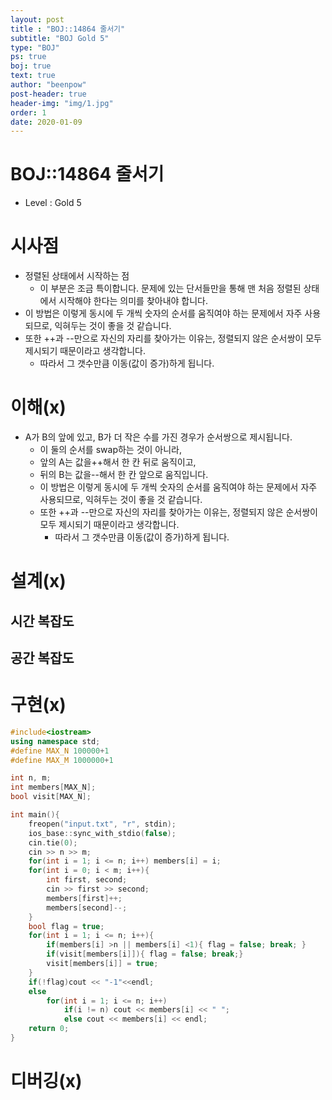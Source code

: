 ```yaml
---
layout: post
title : "BOJ::14864 줄서기"
subtitle: "BOJ Gold 5"
type: "BOJ"
ps: true
boj: true
text: true
author: "beenpow"
post-header: true
header-img: "img/1.jpg"
order: 1
date: 2020-01-09
---
```


# BOJ::14864 줄서기
[BOJ]:<https://www.acmicpc.net/problem/14864>
- Level : Gold 5

# 시사점

- 정렬된 상태에서 시작하는 점
  - 이 부분은 조금 특이합니다. 문제에 있는 단서들만을 통해 맨 처음 정렬된 상태에서 시작해야 한다는
    의미를 찾아내야 합니다.
- 이 방법은 이렇게 동시에 두 개씩 숫자의 순서를 움직여야 하는 문제에서 자주 사용되므로, 익혀두는
  것이 좋을 것 같습니다.
- 또한 ++과 --만으로 자신의 자리를 찾아가는 이유는, 정렬되지 않은 순서쌍이 모두 제시되기 때문이라고
  생각합니다.
  - 따라서 그 갯수만큼 이동(값이 증가)하게 됩니다.

# 이해(x)


- A가 B의 앞에 있고, B가 더 작은 수를 가진 경우가 순서쌍으로 제시됩니다.
  - 이 둘의 순서를 swap하는 것이 아니라,
  - 앞의 A는 값을++해서 한 칸 뒤로 움직이고,
  - 뒤의 B는 값을--해서 한 칸 앞으로 움직입니다.
  - 이 방법은 이렇게 동시에 두 개씩 숫자의 순서를 움직여야 하는 문제에서 자주 사용되므로, 익혀두는
    것이 좋을 것 같습니다.
  - 또한 ++과 --만으로 자신의 자리를 찾아가는 이유는, 정렬되지 않은 순서쌍이 모두 제시되기 때문이라고
    생각합니다.
    - 따라서 그 갯수만큼 이동(값이 증가)하게 됩니다.
# 설계(x)

## 시간 복잡도

## 공간 복잡도

# 구현(x)

```cpp
#include<iostream>
using namespace std;
#define MAX_N 100000+1
#define MAX_M 1000000+1

int n, m;
int members[MAX_N];
bool visit[MAX_N];

int main(){
    freopen("input.txt", "r", stdin);
    ios_base::sync_with_stdio(false);
    cin.tie(0);
    cin >> n >> m;
    for(int i = 1; i <= n; i++) members[i] = i;
    for(int i = 0; i < m; i++){
        int first, second;
        cin >> first >> second;
        members[first]++;
        members[second]--;
    }
    bool flag = true;
    for(int i = 1; i <= n; i++){
        if(members[i] >n || members[i] <1){ flag = false; break; }
        if(visit[members[i]]){ flag = false; break;}
        visit[members[i]] = true;
    }
    if(!flag)cout << "-1"<<endl;
    else
        for(int i = 1; i <= n; i++)
            if(i != n) cout << members[i] << " ";
            else cout << members[i] << endl;
    return 0;
}

```

# 디버깅(x)

